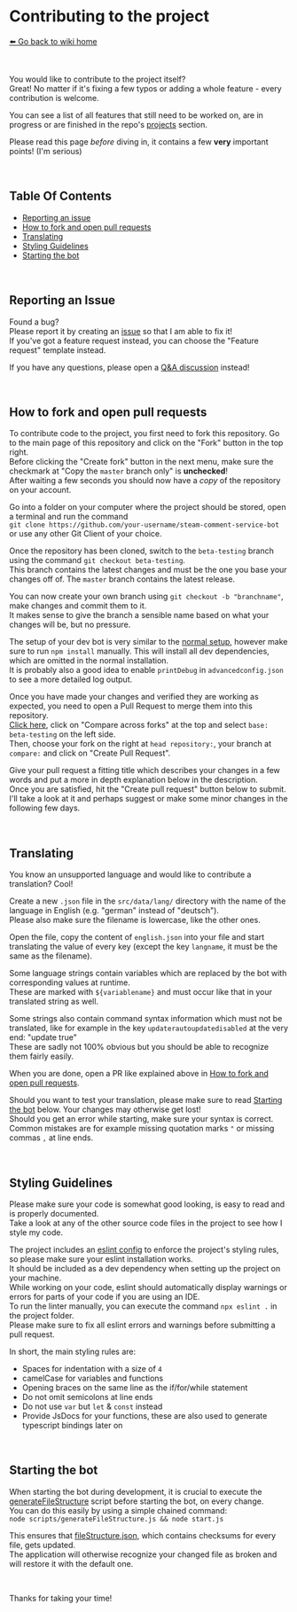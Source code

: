 # Contributing to the project
[⬅️ Go back to wiki home](./#readme)

&nbsp;

You would like to contribute to the project itself?  
Great! No matter if it's fixing a few typos or adding a whole feature - every contribution is welcome.  

You can see a list of all features that still need to be worked on, are in progress or are finished in the repo's [projects](https://github.com/3urobeat/steam-comment-service-bot/projects) section.  

Please read this page *before* diving in, it contains a few **very** important points! (I'm serious)

&nbsp;

## Table Of Contents
- [Reporting an issue](#reporting-an-issue)
- [How to fork and open pull requests](#how-to-fork-and-open-pull-requests)
- [Translating](#translating)
- [Styling Guidelines](#styling-guidelines)
- [Starting the bot](#starting-the-bot)

&nbsp;

## Reporting an Issue
Found a bug?  
Please report it by creating an [issue](https://github.com/3urobeat/steam-comment-service-bot/issues/new/choose) so that I am able to fix it!  
If you've got a feature request instead, you can choose the "Feature request" template instead.
  
If you have any questions, please open a [Q&A discussion](https://github.com/3urobeat/steam-comment-service-bot/discussions/new?category=q-a) instead!

&nbsp;

## How to fork and open pull requests
To contribute code to the project, you first need to fork this repository. Go to the main page of this repository and click on the "Fork" button in the top right.  
Before clicking the "Create fork" button in the next menu, make sure the checkmark at "Copy the `master` branch only" is **unchecked**!  
After waiting a few seconds you should now have a *copy* of the repository on your account.

Go into a folder on your computer where the project should be stored, open a terminal and run the command  
`git clone https://github.com/your-username/steam-comment-service-bot` or use any other Git Client of your choice.  

Once the repository has been cloned, switch to the `beta-testing` branch using the command `git checkout beta-testing`.  
This branch contains the latest changes and must be the one you base your changes off of. The `master` branch contains the latest release.

You can now create your own branch using `git checkout -b "branchname"`, make changes and commit them to it.  
It makes sense to give the branch a sensible name based on what your changes will be, but no pressure.  

The setup of your dev bot is very similar to the [normal setup](./setup_guide.md), however make sure to run `npm install` manually. This will install all dev dependencies, which are omitted in the normal installation.  
It is probably also a good idea to enable `printDebug` in `advancedconfig.json` to see a more detailed log output.

Once you have made your changes and verified they are working as expected, you need to open a Pull Request to merge them into this repository.  
[Click here](https://github.com/3urobeat/steam-comment-service-bot/compare/), click on "Compare across forks" at the top and select `base: beta-testing` on the left side.  
Then, choose your fork on the right at `head repository:`, your branch at `compare:` and click on "Create Pull Request".

Give your pull request a fitting title which describes your changes in a few words and put a more in depth explanation below in the description.  
Once you are satisfied, hit the "Create pull request" button below to submit.  
I'll take a look at it and perhaps suggest or make some minor changes in the following few days.  

&nbsp;

## Translating
You know an unsupported language and would like to contribute a translation? Cool!  

Create a new `.json` file in the `src/data/lang/` directory with the name of the language in English (e.g. "german" instead of "deutsch").  
Please also make sure the filename is lowercase, like the other ones.  

Open the file, copy the content of `english.json` into your file and start translating the value of every key (except the key `langname`, it must be the same as the filename).  

Some language strings contain variables which are replaced by the bot with corresponding values at runtime.  
These are marked with `${variablename}` and must occur like that in your translated string as well.  

Some strings also contain command syntax information which must not be translated, like for example in the key `updaterautoupdatedisabled` at the very end: "update true"  
These are sadly not 100% obvious but you should be able to recognize them fairly easily.

When you are done, open a PR like explained above in [How to fork and open pull requests](#how-to-fork-and-open-pull-requests).  

Should you want to test your translation, please make sure to read [Starting the bot](#starting-the-bot) below. Your changes may otherwise get lost!  
Should you get an error while starting, make sure your syntax is correct. Common mistakes are for example missing quotation marks `"` or missing commas `,` at line ends.

&nbsp;

## Styling Guidelines
Please make sure your code is somewhat good looking, is easy to read and is properly documented.  
Take a look at any of the other source code files in the project to see how I style my code.

The project includes an [eslint config](/.eslintrc.json) to enforce the project's styling rules, so please make sure your eslint installation works.  
It should be included as a dev dependency when setting up the project on your machine.  
While working on your code, eslint should automatically display warnings or errors for parts of your code if you are using an IDE.  
To run the linter manually, you can execute the command `npx eslint .` in the project folder.  
Please make sure to fix all eslint errors and warnings before submitting a pull request.

In short, the main styling rules are:
- Spaces for indentation with a size of `4`
- camelCase for variables and functions
- Opening braces on the same line as the if/for/while statement
- Do not omit semicolons at line ends
- Do not use `var` but `let` & `const` instead
- Provide JsDocs for your functions, these are also used to generate typescript bindings later on

&nbsp;

## Starting the bot
When starting the bot during development, it is crucial to execute the [generateFileStructure](/scripts/generateFileStructure.js) script before starting the bot, on every change.  
You can do this easily by using a simple chained command:  
`node scripts/generateFileStructure.js && node start.js`

This ensures that [fileStructure.json](/src/data/fileStructure.json), which contains checksums for every file, gets updated.  
The application will otherwise recognize your changed file as broken and will restore it with the default one.

&nbsp;

Thanks for taking your time!